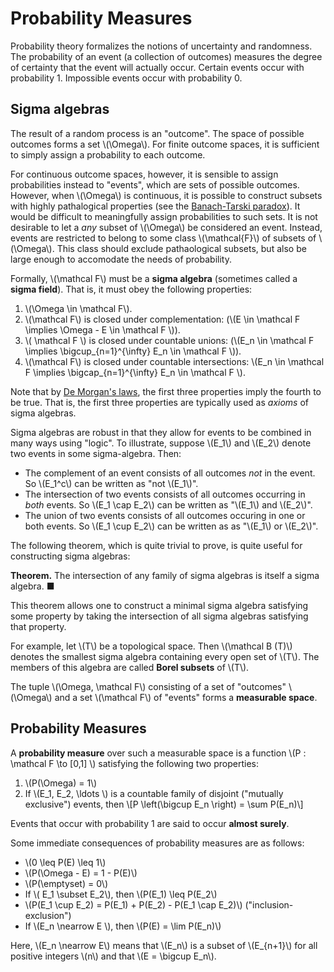 # Probability Measures


Probability theory formalizes the notions of uncertainty and randomness.
The probability of an event (a collection of outcomes) measures the
degree of certainty that the event will actually occur. Certain events
occur with probability 1. Impossible events occur with probability 0.


## Sigma algebras

The result of a random process is an "outcome". The space of possible
outcomes forms a set \\(\Omega\\). For finite outcome spaces, it is
sufficient to simply assign a probability to each outcome.

For continuous outcome spaces, however, it is sensible to assign
probabilities instead to "events", which are sets of possible outcomes.
However, when \\(\Omega\\) is continuous, it is possible to construct
subsets with highly pathalogical properties (see the
[Banach-Tarski paradox][btwik]). It would be difficult to meaningfully
assign probabilities to such sets. It is not desirable to let a *any*
subset of \\(\Omega\\) be considered an event. Instead, events are
restricted to belong to some class \\(\mathcal{F}\\) of subsets of
\\(\Omega\\). This class should exclude pathaological subsets, but also
be large enough to accomodate the needs of probability.

Formally, \\(\mathcal F\\) must be a **sigma algebra** (sometimes called
a **sigma field**). That is, it must obey the following properties: 

1. \\(\Omega \in \mathcal F\\).
2. \\(\mathcal F\\) is closed under complementation:
   (\\(E \in \mathcal F \implies \Omega - E \in \mathcal F \\)).
3. \\( \mathcal F \\) is closed under countable unions:
   (\\(E_n \in \mathcal F \implies \bigcup_{n=1}^{\infty} E_n \in
   \mathcal F \\)).
4. \\(\mathcal F\\) is closed under countable intersections: \\(E_n \in
   \mathcal F \implies \bigcap_{n=1}^{\infty} E_n \in \mathcal F \\).

Note that by [De Morgan's laws][demorg], the first three properties
imply the fourth to be true. That is, the first three properties are
typically used as *axioms* of sigma algebras.

Sigma algebras are robust in that they allow for events to be combined
in many ways using "logic". To illustrate, suppose \\(E_1\\) and \\(E_2\\)
denote two events in some sigma-algebra. Then:

* The complement of an event consists of all outcomes *not* in the event.
  So \\(E_1^c\\) can be written as "not \\(E_1\\)".
* The intersection of two events consists of all outcomes occurring in
  *both* events. So \\(E_1 \cap E_2\\) can be written as "\\(E_1\\) and
  \\(E_2\\)".
* The union of two events consists of all outcomes occuring in one or
  both events. So \\(E_1 \cup E_2\\) can be written as as "\\(E_1\\)
  or \\(E_2\\)".

The following theorem, which is quite trivial to prove, is quite
useful for constructing sigma algebras:

**Theorem.** The intersection of any family of sigma algebras is
itself a sigma algebra. ■

This theorem allows one to construct a minimal sigma algebra satisfying
some property by taking the intersection of all sigma algebras
satisfying that property.

For example, let \\(T\\) be a topological space. Then \\(\mathcal B
(T)\\) denotes the smallest sigma algebra containing every open set of
\\(T\\). The members of this algebra are called **Borel subsets** of
\\(T\\).

The tuple \\(\Omega, \mathcal F\\) consisting of a set of "outcomes"
\\(\Omega\\) and a set \\(\mathcal F\\) of "events" forms a
**measurable space**.

## Probability Measures 

A **probability measure** over such a measurable space is a function
\\(P : \mathcal F \to [0,1] \\) satisfying the following two properties:

1. \\(P(\Omega) = 1\\)
2. If \\(E_1, E_2, \ldots \\) is a countable family of disjoint ("mutually exclusive") events,
   then
   \\[P \left(\bigcup E_n \right) = \sum P(E_n)\\]
  
Events that occur with probability 1 are said to occur **almost surely**.

Some immediate consequences of probability measures are as follows:

* \\(0 \leq P(E) \leq 1\\)
* \\(P(\Omega - E) = 1 - P(E)\\)
* \\(P(\emptyset) = 0\\)
* If \\( E_1 \subset E_2\\), then \\(P(E_1) \leq P(E_2\\)
* \\(P(E_1 \cup E_2) = P(E_1) + P(E_2) - P(E_1 \cap E_2)\\)
  ("inclusion-exclusion")
* If \\(E_n \nearrow E \\), then \\(P(E) = \lim P(E_n)\\)



Here, \\(E_n \nearrow E\\) means that \\(E_n\\) is a subset of \\(E_{n+1}\\) for
all positive integers \\(n\\) and that \\(E = \bigcup E_n\\).

[demorg]: https://en.wikipedia.org/wiki/De_Morgan%27s_laws
[btwik]: https://en.wikipedia.org/wiki/Banach%E2%80%93Tarski_paradox